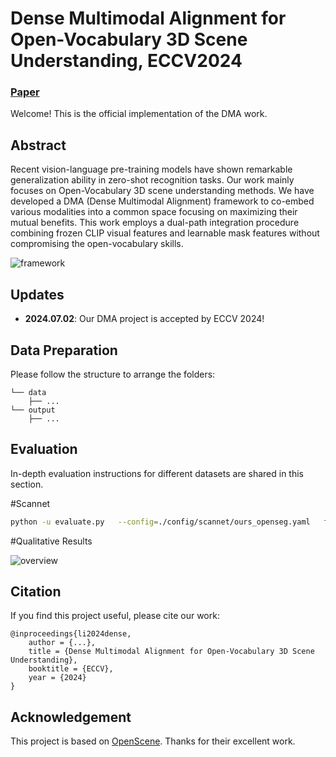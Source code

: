 
# Dense Multimodal Alignment for Open-Vocabulary 3D Scene Understanding, ECCV2024

### [Paper](https://arxiv.org/abs/2407.09781) 

Welcome! This is the official implementation of the DMA work.

## Abstract
Recent vision-language pre-training models have shown remarkable generalization ability in zero-shot recognition tasks. Our work mainly focuses on Open-Vocabulary 3D scene understanding methods. We have developed a DMA (Dense Multimodal Alignment) framework to co-embed various modalities into a common space focusing on maximizing their mutual benefits. This work employs a dual-path integration procedure combining frozen CLIP visual features and learnable mask features without compromising the open-vocabulary skills.

![framework](doc/framework_2.jpg)

## Updates
- **2024.07.02**: Our DMA project is accepted by ECCV 2024!

## Data Preparation 

Please follow the structure to arrange the folders:
```
└── data
    ├── ...
└── output
    ├── ...
```
## Evaluation
In-depth evaluation instructions for different datasets are shared in this section.

#Scannet

```bash
python -u evaluate.py   --config=./config/scannet/ours_openseg.yaml   feature_type distill  save_folder ./save
```

#Qualitative Results

![overview](doc/visualization.jpg)

## Citation
If you find this project useful, please cite our work:

    @inproceedings{li2024dense,
        author = {...},
        title = {Dense Multimodal Alignment for Open-Vocabulary 3D Scene Understanding},
        booktitle = {ECCV},
        year = {2024}
    }

## Acknowledgement
This project is based on [OpenScene](https://github.com/pengsongyou/openscene). Thanks for their excellent work.
